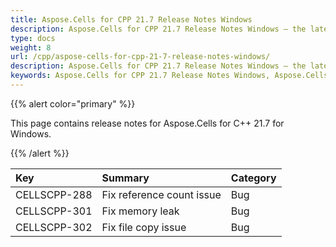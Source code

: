 ```yaml
---
title: Aspose.Cells for CPP 21.7 Release Notes Windows
description: Aspose.Cells for CPP 21.7 Release Notes Windows – the latest updates and fixes.
type: docs
weight: 8
url: /cpp/aspose-cells-for-cpp-21-7-release-notes-windows/
description: Aspose.Cells for CPP 21.7 Release Notes Windows – the latest enhancements, new features, and fixes.
keywords: Aspose.Cells for CPP 21.7 Release Notes Windows, Aspose.Cells for CPP 21.7 Windows updates and fixes
---
```


{{% alert color="primary" %}}

This page contains release notes for Aspose.Cells for C++ 21.7 for Windows.

{{% /alert %}}

|**Key**|**Summary**|**Category**|
| :- | :- | :- |
|CELLSCPP-288|Fix reference count issue |Bug|
|CELLSCPP-301|Fix memory leak  |Bug|
|CELLSCPP-302|Fix file copy issue |Bug|